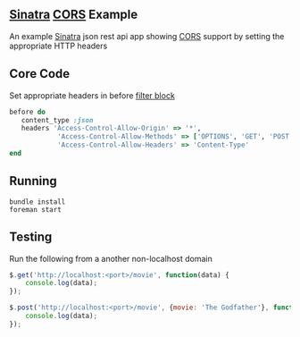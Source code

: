## [Sinatra](http://www.sinatrarb.com/) [CORS](https://developer.mozilla.org/en-US/docs/Web/HTTP/Access_control_CORS) Example

An example [Sinatra](http://www.sinatrarb.com/) json rest api app showing [CORS](https://developer.mozilla.org/en-US/docs/Web/HTTP/Access_control_CORS) support by setting the appropriate HTTP headers

## Core Code

Set appropriate headers in before [filter block](http://www.sinatrarb.com/intro.html#Filters)

```ruby
before do
   content_type :json    
   headers 'Access-Control-Allow-Origin' => '*', 
            'Access-Control-Allow-Methods' => ['OPTIONS', 'GET', 'POST', 'PUT'],
            'Access-Control-Allow-Headers' => 'Content-Type'   
end
```

## Running

	bundle install
	foreman start

## Testing

Run the following from a another non-localhost domain

```javascript
$.get('http://localhost:<port>/movie', function(data) {
	console.log(data);
});
```

```javascript
$.post('http://localhost:<port>/movie', {movie: 'The Godfather'}, function(data) {
	console.log(data);
});
```